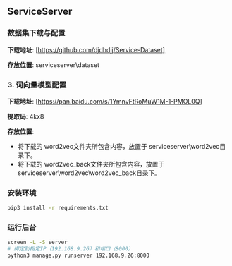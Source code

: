 ## ServiceServer
### 数据集下载与配置
**下载地址**: [https://github.com/djdhdjj/Service-Dataset]

**存放位置**: serviceserver\dataset

### 3. 词向量模型配置
**下载地址**: [https://pan.baidu.com/s/1YmnvFtRoMuW1M-1-PMOL0Q]

**提取码**: 4kx8 

**存放位置**: 
- 将下载的 word2vec文件夹所包含内容，放置于 serviceserver\word2vec目录下。
- 将下载的 word2vec_back文件夹所包含内容，放置于 serviceserver\word2vec\word2vec_back目录下。
### 安装环境
```bash
pip3 install -r requirements.txt
```

### 运行后台
```bash
screen -L -S server 
# 绑定到指定IP（192.168.9.26）和端口（8000）
python3 manage.py runserver 192.168.9.26:8000
```
